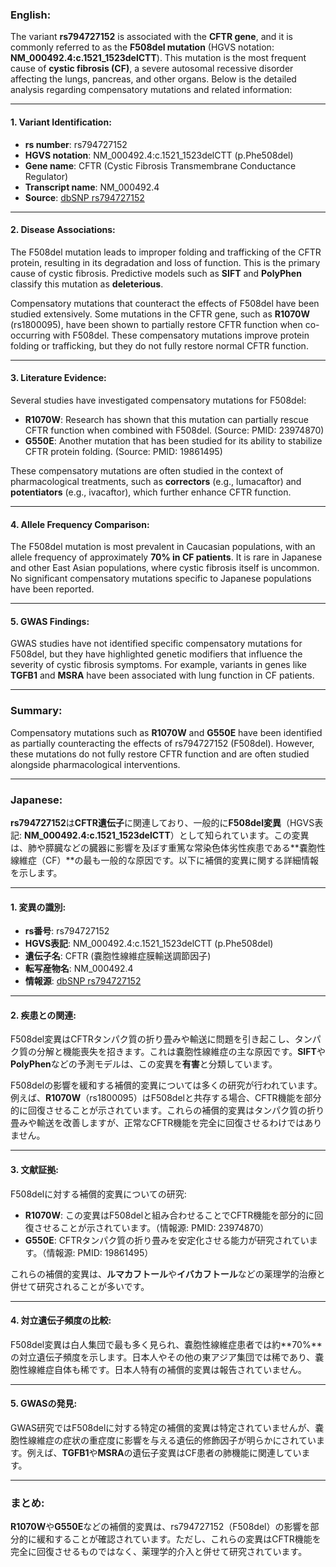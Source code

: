 ### English:
The variant **rs794727152** is associated with the **CFTR gene**, and it is commonly referred to as the **F508del mutation** (HGVS notation: **NM_000492.4:c.1521_1523delCTT**). This mutation is the most frequent cause of **cystic fibrosis (CF)**, a severe autosomal recessive disorder affecting the lungs, pancreas, and other organs. Below is the detailed analysis regarding compensatory mutations and related information:

---

#### 1. **Variant Identification**:
- **rs number**: rs794727152
- **HGVS notation**: NM_000492.4:c.1521_1523delCTT (p.Phe508del)
- **Gene name**: CFTR (Cystic Fibrosis Transmembrane Conductance Regulator)
- **Transcript name**: NM_000492.4
- **Source**: [dbSNP rs794727152](https://www.ncbi.nlm.nih.gov/snp/rs794727152)

---

#### 2. **Disease Associations**:
The F508del mutation leads to improper folding and trafficking of the CFTR protein, resulting in its degradation and loss of function. This is the primary cause of cystic fibrosis. Predictive models such as **SIFT** and **PolyPhen** classify this mutation as **deleterious**.

Compensatory mutations that counteract the effects of F508del have been studied extensively. Some mutations in the CFTR gene, such as **R1070W** (rs1800095), have been shown to partially restore CFTR function when co-occurring with F508del. These compensatory mutations improve protein folding or trafficking, but they do not fully restore normal CFTR function.

---

#### 3. **Literature Evidence**:
Several studies have investigated compensatory mutations for F508del:
- **R1070W**: Research has shown that this mutation can partially rescue CFTR function when combined with F508del. (Source: PMID: 23974870)
- **G550E**: Another mutation that has been studied for its ability to stabilize CFTR protein folding. (Source: PMID: 19861495)

These compensatory mutations are often studied in the context of pharmacological treatments, such as **correctors** (e.g., lumacaftor) and **potentiators** (e.g., ivacaftor), which further enhance CFTR function.

---

#### 4. **Allele Frequency Comparison**:
The F508del mutation is most prevalent in Caucasian populations, with an allele frequency of approximately **70% in CF patients**. It is rare in Japanese and other East Asian populations, where cystic fibrosis itself is uncommon. No significant compensatory mutations specific to Japanese populations have been reported.

---

#### 5. **GWAS Findings**:
GWAS studies have not identified specific compensatory mutations for F508del, but they have highlighted genetic modifiers that influence the severity of cystic fibrosis symptoms. For example, variants in genes like **TGFB1** and **MSRA** have been associated with lung function in CF patients.

---

### Summary:
Compensatory mutations such as **R1070W** and **G550E** have been identified as partially counteracting the effects of rs794727152 (F508del). However, these mutations do not fully restore CFTR function and are often studied alongside pharmacological interventions.

---

### Japanese:
**rs794727152**は**CFTR遺伝子**に関連しており、一般的に**F508del変異**（HGVS表記: **NM_000492.4:c.1521_1523delCTT**）として知られています。この変異は、肺や膵臓などの臓器に影響を及ぼす重篤な常染色体劣性疾患である**嚢胞性線維症（CF）**の最も一般的な原因です。以下に補償的変異に関する詳細情報を示します。

---

#### 1. **変異の識別**:
- **rs番号**: rs794727152
- **HGVS表記**: NM_000492.4:c.1521_1523delCTT (p.Phe508del)
- **遺伝子名**: CFTR (嚢胞性線維症膜輸送調節因子)
- **転写産物名**: NM_000492.4
- **情報源**: [dbSNP rs794727152](https://www.ncbi.nlm.nih.gov/snp/rs794727152)

---

#### 2. **疾患との関連**:
F508del変異はCFTRタンパク質の折り畳みや輸送に問題を引き起こし、タンパク質の分解と機能喪失を招きます。これは嚢胞性線維症の主な原因です。**SIFT**や**PolyPhen**などの予測モデルは、この変異を**有害**と分類しています。

F508delの影響を緩和する補償的変異については多くの研究が行われています。例えば、**R1070W**（rs1800095）はF508delと共存する場合、CFTR機能を部分的に回復させることが示されています。これらの補償的変異はタンパク質の折り畳みや輸送を改善しますが、正常なCFTR機能を完全に回復させるわけではありません。

---

#### 3. **文献証拠**:
F508delに対する補償的変異についての研究:
- **R1070W**: この変異はF508delと組み合わせることでCFTR機能を部分的に回復させることが示されています。（情報源: PMID: 23974870）
- **G550E**: CFTRタンパク質の折り畳みを安定化させる能力が研究されています。（情報源: PMID: 19861495）

これらの補償的変異は、**ルマカフトール**や**イバカフトール**などの薬理学的治療と併せて研究されることが多いです。

---

#### 4. **対立遺伝子頻度の比較**:
F508del変異は白人集団で最も多く見られ、嚢胞性線維症患者では約**70%**の対立遺伝子頻度を示します。日本人やその他の東アジア集団では稀であり、嚢胞性線維症自体も稀です。日本人特有の補償的変異は報告されていません。

---

#### 5. **GWASの発見**:
GWAS研究ではF508delに対する特定の補償的変異は特定されていませんが、嚢胞性線維症の症状の重症度に影響を与える遺伝的修飾因子が明らかにされています。例えば、**TGFB1**や**MSRA**の遺伝子変異はCF患者の肺機能に関連しています。

---

### まとめ:
**R1070W**や**G550E**などの補償的変異は、rs794727152（F508del）の影響を部分的に緩和することが確認されています。ただし、これらの変異はCFTR機能を完全に回復させるものではなく、薬理学的介入と併せて研究されています。

